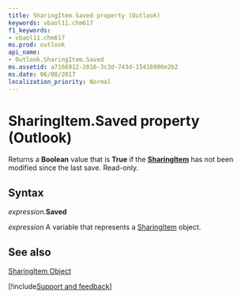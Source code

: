 ```yaml
---
title: SharingItem.Saved property (Outlook)
keywords: vbaol11.chm617
f1_keywords:
- vbaol11.chm617
ms.prod: outlook
api_name:
- Outlook.SharingItem.Saved
ms.assetid: a7166912-2016-3c3d-743d-15416900e2b2
ms.date: 06/08/2017
localization_priority: Normal
---
```



# SharingItem.Saved property (Outlook)

Returns a  **Boolean** value that is **True** if the **[SharingItem](Outlook.SharingItem.md)** has not been modified since the last save. Read-only.


## Syntax

_expression_.**Saved**

_expression_ A variable that represents a [SharingItem](Outlook.SharingItem.md) object.


## See also


[SharingItem Object](Outlook.SharingItem.md)

[!include[Support and feedback](~/includes/feedback-boilerplate.md)]